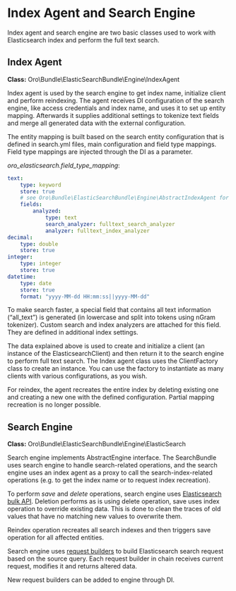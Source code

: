 # Index Agent and Search Engine

Index agent and search engine are two basic classes used to work with Elasticsearch index and perform the full text search.

## Index Agent

**Class:** Oro\\Bundle\\ElasticSearchBundle\\Engine\\IndexAgent

Index agent is used by the search engine to get index name, initialize client and perform reindexing.
The agent receives DI configuration of the search engine, like access credentials and index name, and uses it to set up entity mapping.
Afterwards it supplies additional settings to tokenize text fields and merge all generated data with the external configuration.

The entity mapping is built based on the search entity configuration that is defined in search.yml files, main configuration and
field type mappings. Field type mappings are injected through the DI as a parameter.

*oro_elasticsearch.field_type_mapping*:

```yaml
text:
    type: keyword
    store: true
    # see Oro\Bundle\ElasticSearchBundle\Engine\AbstractIndexAgent for analyzer definitions
    fields:
        analyzed:
            type: text
            search_analyzer: fulltext_search_analyzer
            analyzer: fulltext_index_analyzer
decimal:
    type: double
    store: true
integer:
    type: integer
    store: true
datetime:
    type: date
    store: true
    format: "yyyy-MM-dd HH:mm:ss||yyyy-MM-dd"
```

To make search faster, a special field that contains all text information (“all_text”) is generated (in lowercase and split into tokens using nGram tokenizer). Custom search and index analyzers are attached for this field. They are defined in additional index settings.

The data explained above is used to create and initialize a client (an instance of the ElasticsearchClient) and then return it to the search engine to perform full text search. The Index agent class uses the ClientFactory class to create an instance. You can use the factory to instantiate as many clients with various configurations, as you wish.

For reindex, the agent recreates the entire index by deleting existing one and creating a new one with the defined configuration. Partial mapping recreation is no longer possible.

## Search Engine

**Class:** Oro\\Bundle\\ElasticSearchBundle\\Engine\\ElasticSearch

Search engine implements AbstractEngine interface. The SearchBundle uses search engine to handle search-related operations, and the search engine uses an index agent as a proxy to call the search-index-related operations (e.g. to get the index name or to request index recreation).

To perform *save* and *delete* operations, search engine uses <a href="https://www.elastic.co/guide/en/elasticsearch/reference/6.x/docs-bulk.html" target="_blank">Elasticsearch bulk API</a>.
Deletion performs as is using delete operation, save uses index operation to override existing data. This is done to clean the traces of old values that have no matching new values to overwrite them.

Reindex operation recreates all search indexes and then triggers save operation for all affected entities.

Search engine uses [request builders](request-builders.md#bundle-docs-platform-elastic-search-bundle-builders) to build Elasticsearch search request based on the source query. Each request builder in chain receives current request, modifies it and returns altered data.

New request builders can be added to engine through DI.

<!-- Frontend -->
